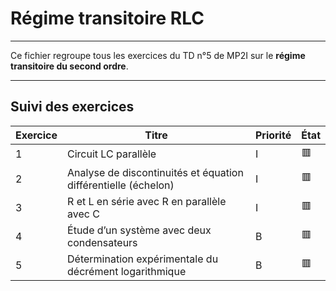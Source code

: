 # Régime transitoire RLC

---

Ce fichier regroupe tous les exercices du TD n°5 de MP2I sur le **régime transitoire du second ordre**.

---

## Suivi des exercices

| Exercice | Titre                                            | Priorité | État |
|----------|----------------------------------------------------------------------|----------|------|
| 1        | Circuit LC parallèle                                                | I        | 🟥   |
| 2        | Analyse de discontinuités et équation différentielle (échelon)      | I        | 🟥   |
| 3        | R et L en série avec R en parallèle avec C                           | I        | 🟥   |
| 4        | Étude d’un système avec deux condensateurs                | B        | 🟥   |
| 5        | Détermination expérimentale du décrément logarithmique              | B        | 🟥   |
